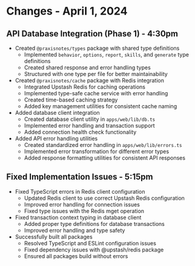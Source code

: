 # Changes - April 1, 2024

## API Database Integration (Phase 1) - 4:30pm

- Created `@praxisnotes/types` package with shared type definitions
  - Implemented `behavior`, `options`, `report`, `skills`, and `generate` type definitions
  - Created shared response and error handling types
  - Structured with one type per file for better maintainability
- Created `@praxisnotes/cache` package with Redis integration
  - Integrated Upstash Redis for caching operations
  - Implemented type-safe cache service with error handling
  - Created time-based caching strategy
  - Added key management utilities for consistent cache naming
- Added database client integration
  - Created database client utility in `apps/web/lib/db.ts`
  - Implemented error handling and transaction support
  - Added connection health check functionality
- Added API error handling utilities
  - Created standardized error handling in `apps/web/lib/errors.ts`
  - Implemented error transformation for different error types
  - Added response formatting utilities for consistent API responses

## Fixed Implementation Issues - 5:15pm

- Fixed TypeScript errors in Redis client configuration
  - Updated Redis client to use correct Upstash Redis configuration
  - Improved error handling for connection issues
  - Fixed type issues with the Redis mget operation
- Fixed transaction context typing in database client
  - Added proper type definitions for database transactions
  - Improved error handling and type safety
- Successfully built all packages
  - Resolved TypeScript and ESLint configuration issues
  - Fixed dependency issues with @upstash/redis package
  - Ensured all packages build without errors
